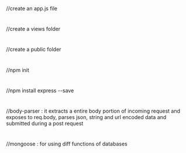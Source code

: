 //create an app.js file
#
//create a views folder
#
//create a public folder
#
//npm init
#
//npm install express --save
#
//body-parser : it extracts a entire body portion of incoming request and exposes to req.body, parses json, string and url encoded data and submitted during a post request
#
//mongoose : for using diff functions of databases